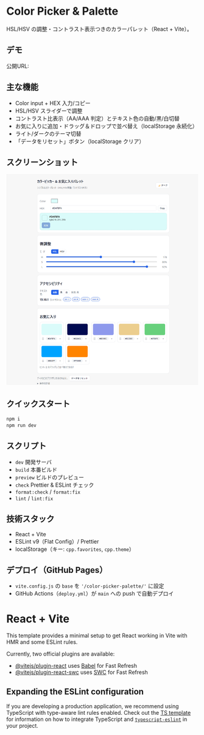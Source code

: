 # Color Picker & Palette

HSL/HSV の調整・コントラスト表示つきのカラーパレット（React + Vite）。

## デモ

公開URL:

## 主な機能

- Color input + HEX 入力/コピー
- HSL/HSV スライダーで調整
- コントラスト比表示（AA/AAA 判定）とテキスト色の自動/黒/白切替
- お気に入りに追加・ドラッグ＆ドロップで並べ替え（localStorage 永続化）
- ライト/ダークのテーマ切替
- 「データをリセット」ボタン（localStorage クリア）

## スクリーンショット

![screenshot](docs/screenshot.png)

## クイックスタート

```bash
npm i
npm run dev
```

## スクリプト

- `dev` 開発サーバ
- `build` 本番ビルド
- `preview` ビルドのプレビュー
- `check` Prettier & ESLint チェック
- `format:check` / `format:fix`
- `lint` / `lint:fix`

## 技術スタック

- React + Vite
- ESLint v9（Flat Config）/ Prettier
- localStorage（キー: `cpp.favorites`, `cpp.theme`）

## デプロイ（GitHub Pages）

- `vite.config.js` の `base` を `'/color-picker-palette/'` に設定
- GitHub Actions（`deploy.yml`）が `main` への push で自動デプロイ

# React + Vite

This template provides a minimal setup to get React working in Vite with HMR and some ESLint rules.

Currently, two official plugins are available:

- [@vitejs/plugin-react](https://github.com/vitejs/vite-plugin-react/blob/main/packages/plugin-react) uses [Babel](https://babeljs.io/) for Fast Refresh
- [@vitejs/plugin-react-swc](https://github.com/vitejs/vite-plugin-react/blob/main/packages/plugin-react-swc) uses [SWC](https://swc.rs/) for Fast Refresh

## Expanding the ESLint configuration

If you are developing a production application, we recommend using TypeScript with type-aware lint rules enabled. Check out the [TS template](https://github.com/vitejs/vite/tree/main/packages/create-vite/template-react-ts) for information on how to integrate TypeScript and [`typescript-eslint`](https://typescript-eslint.io) in your project.
